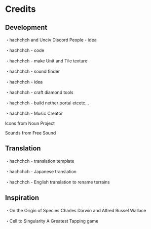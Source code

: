 # Credits
## Development
・hachchch and Unciv Discord People - idea

・hachchch - code

・hachchch - make Unit and Tile texture

・hachchch - sound finder

・hachchch - idea

・hachchch - craft diamond tools

・hachchch - build nether portal etcetc...

・hachchch - Music Creator

Icons from Noun Project

Sounds from Free Sound
## Translation
・hachchch - translation template

・hachchch - Japanese translation

・hachchch - English translation to rename terrains

## Inspiration
・On the Origin of Species
Charles Darwin and Alfred Russel Wallace

・Cell to Singularity
A Greatest Tapping game
